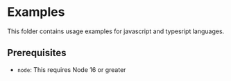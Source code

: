 # Examples

This folder contains usage examples for javascript and typesript languages.

## Prerequisites

 - `node`: This requires Node 16 or greater
